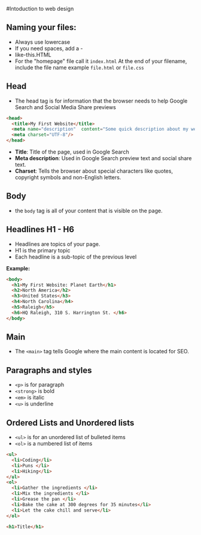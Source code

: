 #Intoduction to web design

## Naming your files:
- Always use lowercase
- If you need spaces, add a -
- like-this.HTML
- For the "homepage" file call it `index.html`
At the end of your filename, include the file name example  `file.html` or `file.css`


## Head
- The head tag is for information that the browser needs to help Google Search and Social Media Share previews

```HTML
<head>
  <title>My First Website</title>
  <meta name="description"  content="Some quick description about my website. 150-160 characters long" />
  <meta charset="UTF-8"/>
</head>
```
- **Title**: Title of the page, used in Google Search
- **Meta description**: Used in Google Search preview text and social share text.
- **Charset**: Tells the browser about special characters like quotes, copyright symbols and non-English letters.

## Body
- the `body` tag is all of your content that is visible on the page.

## Headlines H1 - H6
- Headlines are topics of your page.
- H1 is the primary topic
- Each headline is a sub-topic of the previous level

**Example:**
```HTML
<body>
  <h1>My First Website: Planet Earth</h1>
  <h2>North America</h2>
  <h3>United States</h3>
  <h4>North Carolina</h4>
  <h5>Raleigh</h5>
  <h6>HQ Raleigh, 310 S. Harrington St. </h6>
</body>
```

## Main
- The `<main>` tag tells Google where the main content is located for SEO.

## Paragraphs and styles
- `<p>` is for paragraph
- `<strong>` is bold
- `<em>` is italic
- `<u>` is underline


## Ordered Lists and Unordered lists
- `<ul>` is for an unordered list of bulleted items
- `<ol>` is a numbered list of items

```HTML
<ul>
  <li>Coding</li>
  <li>Puns </li>
  <li>Hiking</li>
</ul>
<ol>
  <li>Gather the ingredients </li>
  <li>Mix the ingredients </li>
  <li>Grease the pan </li>
  <li>Bake the cake at 300 degrees for 35 minutes</li>
  <li>Let the cake chill and serve</li>
</ol>
```

```HTML
<h1>Title</h1>

```
